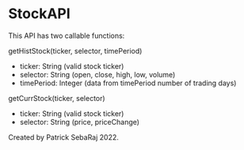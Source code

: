 # StockAPI

This API has two callable functions:

getHistStock(ticker, selector, timePeriod)

- ticker: String (valid stock ticker)
- selector: String (open, close, high, low, volume)
- timePeriod: Integer (data from timePeriod number of trading days)

getCurrStock(ticker, selector)

- ticker: String (valid stock ticker)
- selector: String (price, priceChange)

Created by Patrick SebaRaj 2022.
